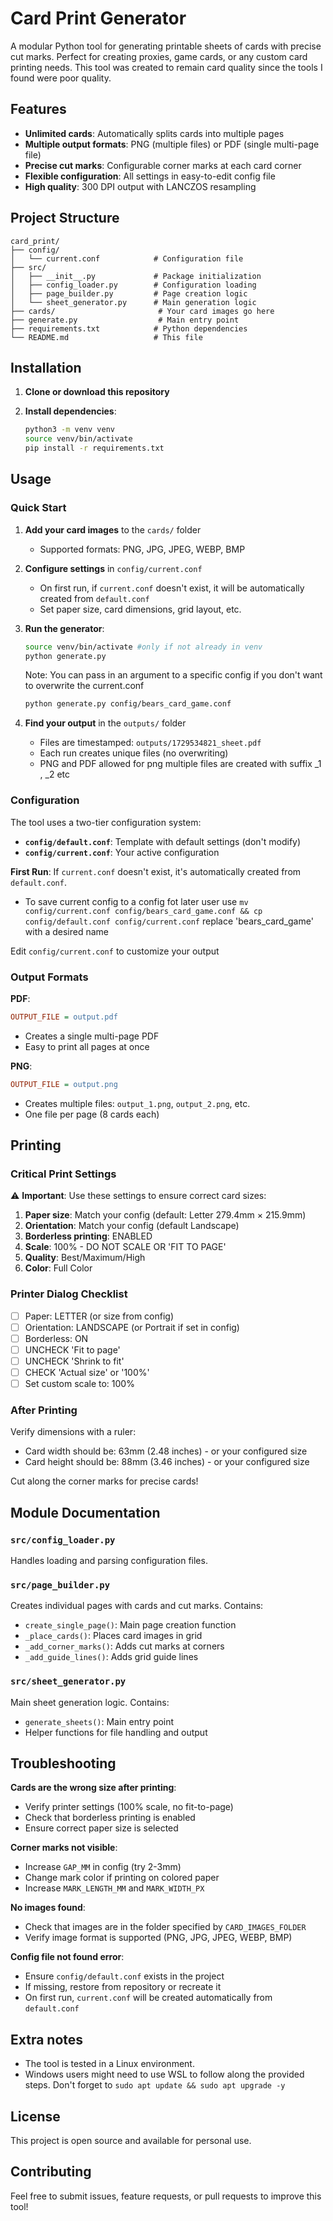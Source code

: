# Card Print Generator

A modular Python tool for generating printable sheets of cards with precise cut marks. Perfect for creating proxies, game cards, or any custom card printing needs. This tool was created to remain card quality since the tools I found were poor quality.

## Features

- **Unlimited cards**: Automatically splits cards into multiple pages
- **Multiple output formats**: PNG (multiple files) or PDF (single multi-page file)
- **Precise cut marks**: Configurable corner marks at each card corner
- **Flexible configuration**: All settings in easy-to-edit config file
- **High quality**: 300 DPI output with LANCZOS resampling

## Project Structure

```
card_print/
├── config/
│   └── current.conf            # Configuration file
├── src/
│   ├── __init__.py             # Package initialization
│   ├── config_loader.py        # Configuration loading
│   ├── page_builder.py         # Page creation logic
│   └── sheet_generator.py      # Main generation logic
├── cards/                       # Your card images go here
├── generate.py                  # Main entry point
├── requirements.txt            # Python dependencies
└── README.md                   # This file
```

## Installation

1. **Clone or download this repository**

2. **Install dependencies**:
   ```bash
   python3 -m venv venv
   source venv/bin/activate
   pip install -r requirements.txt
   ```

## Usage

### Quick Start

1. **Add your card images** to the `cards/` folder
   - Supported formats: PNG, JPG, JPEG, WEBP, BMP

2. **Configure settings** in `config/current.conf`
   - On first run, if `current.conf` doesn't exist, it will be automatically created from `default.conf`
   - Set paper size, card dimensions, grid layout, etc.

3. **Run the generator**:
   ```bash
   source venv/bin/activate #only if not already in venv
   python generate.py
   ```
   Note: You can pass in an argument to a specific config if you don't want to overwrite the current.conf
   ```bash
   python generate.py config/bears_card_game.conf
   ```


4. **Find your output** in the `outputs/` folder
   - Files are timestamped: `outputs/1729534821_sheet.pdf`
   - Each run creates unique files (no overwriting)
   - PNG and PDF allowed for png multiple files are created with suffix _1 , _2 etc

### Configuration

The tool uses a two-tier configuration system:

- **`config/default.conf`**: Template with default settings (don't modify)
- **`config/current.conf`**: Your active configuration

**First Run**: If `current.conf` doesn't exist, it's automatically created from `default.conf`.

- To save current config to a config fot later user use `mv config/current.conf config/bears_card_game.conf && cp config/default.conf config/current.conf` replace 'bears_card_game' with a desired name

Edit `config/current.conf` to customize your output

### Output Formats

**PDF**:
```ini
OUTPUT_FILE = output.pdf
```
- Creates a single multi-page PDF
- Easy to print all pages at once

**PNG**:
```ini
OUTPUT_FILE = output.png
```
- Creates multiple files: `output_1.png`, `output_2.png`, etc.
- One file per page (8 cards each)

## Printing

### Critical Print Settings

⚠️ **Important**: Use these settings to ensure correct card sizes:

1. **Paper size**: Match your config (default: Letter 279.4mm × 215.9mm)
2. **Orientation**: Match your config (default Landscape)
3. **Borderless printing**: ENABLED
4. **Scale**: 100% - DO NOT SCALE OR 'FIT TO PAGE'
5. **Quality**: Best/Maximum/High
6. **Color**: Full Color

### Printer Dialog Checklist

- [ ] Paper: LETTER (or size from config)
- [ ] Orientation: LANDSCAPE (or Portrait if set in config)
- [ ] Borderless: ON
- [ ] UNCHECK 'Fit to page'
- [ ] UNCHECK 'Shrink to fit'
- [ ] CHECK 'Actual size' or '100%'
- [ ] Set custom scale to: 100%

### After Printing

Verify dimensions with a ruler:
- Card width should be: 63mm (2.48 inches) - or your configured size
- Card height should be: 88mm (3.46 inches) - or your configured size

Cut along the corner marks for precise cards!

## Module Documentation

### `src/config_loader.py`
Handles loading and parsing configuration files.

### `src/page_builder.py`
Creates individual pages with cards and cut marks. Contains:
- `create_single_page()`: Main page creation function
- `_place_cards()`: Places card images in grid
- `_add_corner_marks()`: Adds cut marks at corners
- `_add_guide_lines()`: Adds grid guide lines

### `src/sheet_generator.py`
Main sheet generation logic. Contains:
- `generate_sheets()`: Main entry point
- Helper functions for file handling and output

## Troubleshooting

**Cards are the wrong size after printing**:
- Verify printer settings (100% scale, no fit-to-page)
- Check that borderless printing is enabled
- Ensure correct paper size is selected

**Corner marks not visible**:
- Increase `GAP_MM` in config (try 2-3mm)
- Change mark color if printing on colored paper
- Increase `MARK_LENGTH_MM` and `MARK_WIDTH_PX`

**No images found**:
- Check that images are in the folder specified by `CARD_IMAGES_FOLDER`
- Verify image format is supported (PNG, JPG, JPEG, WEBP, BMP)

**Config file not found error**:
- Ensure `config/default.conf` exists in the project
- If missing, restore from repository or recreate it
- On first run, `current.conf` will be created automatically from `default.conf`

## Extra notes
- The tool is tested in a Linux environment.
- Windows users might need to use WSL to follow along the provided steps. Don't forget to `sudo apt update && sudo apt upgrade -y`

## License

This project is open source and available for personal use.

## Contributing

Feel free to submit issues, feature requests, or pull requests to improve this tool!

